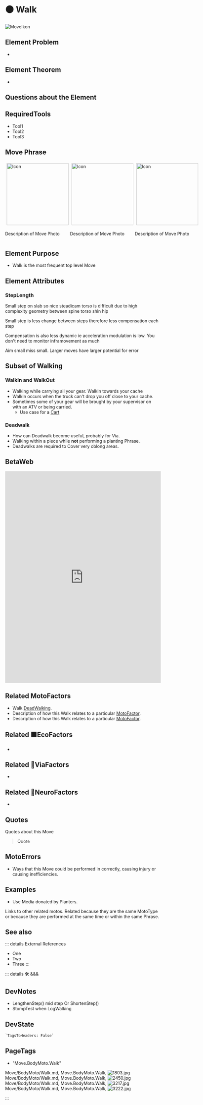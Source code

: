 # 🟠 <moto>Walk</moto>

![MoveIkon](/Move/Move_Ikon.png)

## Element Problem

-

## Element Theorem

-

## Questions about the Element

## RequiredTools

- Tool1
- Tool2
- Tool3

## <moto>Move Phrase</moto>

<div style="display: flex">
    <div>
        <img style="margin: 5px" height="200" width="200" alt="Icon" src="/Move/Moto_Icon.png"/>
        <p>Description of Move Photo</p>
    </div>
    <div>
        <img style="margin: 5px" height="200" width="200" alt="Icon" src="/Move/Moto_Icon.png"/>
        <p>Description of Move Photo</p>
    </div>
    <div>
        <img style="margin: 5px" height="200" width="200" alt="Icon" src="/Move/Moto_Icon.png"/>
        <p>Description of Move Photo</p>
    </div>

</div>

## Element Purpose

- Walk is the most frequent top level Move

## Element Attributes

### StepLength

Small step on slab so nice steadicam torso is difficult due to high complexity geometry between spine torso shin hip

Small step is less change between steps therefore less compensation each step

Compensation is also less dynamic ie acceleration modulation is low. You don't need to monitor inframovement as much

Aim small miss small. Larger moves have larger potential for error

## Subset of Walking

### WalkIn and WalkOut

- Walking while carrying all your gear. WalkIn towards your cache
- WalkIn occurs when the truck can't drop you off close to your cache.
- Sometimes some of your gear will be brought by your supervisor on with an ATV or being carried.
    - Use case for a [Cart](/dev/Tools#cart)

### Deadwalk

- How can Deadwalk become useful, probably for Via.
- Walking within a piece while **not** performing a planting Phrase.
- Deadwalks are required to Cover very oblong areas.

## BetaWeb

<iframe
    width="100%"
    height="684"
    frameborder="0"
    src="https://observablehq.com/embed/@d3/force-directed-graph/2?cells=chart"
></iframe>

## Related <moto>MotoFactors</moto>

- Walk  [<moto>DeadWalking</moto>](/encyclopedia/Move/MotoError#dead-walk).
- Description of how this Walk relates to a particular [<moto>MotoFactor</moto>](/encyclopedia/Move/MotoOverview).
- Description of how this Walk relates to a particular [<moto>MotoFactor</moto>](/encyclopedia/Move/MotoOverview).

## Related 🟩<eko>EcoFactors</eko>

-

## Related 🔻<via>ViaFactors</via>

-

## Related 💜<neuro>NeuroFactors</neuro>

-  

## Quotes

Quotes about this Move

> Quote

## MotoErrors

- Ways that this Move could be performed in correctly, causing injury or causing inefficiencies.

## Examples

- Use Media donated by Planters.

Links to other related motos. Related because they are the same MotoType or because they are performed at the same time or within the same Phrase.

## See also

::: details External References

- One
- Two
- Three
:::

::: details 🛠 <dev>&&&</dev>

## DevNotes

- LengthenStep() mid step Or ShortenStep()
- StompTest when LogWalking

## DevState

```py
`TagsToHeaders: False`
```

<h2>PageTags</h2>

- "Move.BodyMoto.Walk"

Move/BodyMoto/Walk.md, <dev>Move.BodyMoto.Walk</dev>, ![1803.jpg](/PaperPhoto/1803.jpg)
Move/BodyMoto/Walk.md, <dev>Move.BodyMoto.Walk</dev>, ![2450.jpg](/PaperPhoto/2450.jpg)
Move/BodyMoto/Walk.md, <dev>Move.BodyMoto.Walk</dev>, ![3217.jpg](/PaperPhoto/3217.jpg)
Move/BodyMoto/Walk.md, <dev>Move.BodyMoto.Walk</dev>, ![3222.jpg](/PaperPhoto/3222.jpg)

:::
